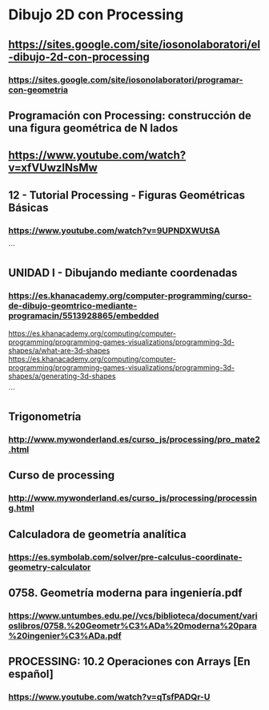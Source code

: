 # Dibujo 2D con Processing
## https://sites.google.com/site/iosonolaboratori/el-dibujo-2d-con-processing
### https://sites.google.com/site/iosonolaboratori/programar-con-geometria

## Programación con Processing: construcción de una figura geométrica de N lados
## https://www.youtube.com/watch?v=xfVUwzlNsMw

## 12 - Tutorial Processing - Figuras Geométricas Básicas
### https://www.youtube.com/watch?v=9UPNDXWUtSA 

´´´
## UNIDAD I - Dibujando mediante coordenadas
### https://es.khanacademy.org/computer-programming/curso-de-dibujo-geomtrico-mediante-programacin/5513928865/embedded

https://es.khanacademy.org/computing/computer-programming/programming-games-visualizations/programming-3d-shapes/a/what-are-3d-shapes
https://es.khanacademy.org/computing/computer-programming/programming-games-visualizations/programming-3d-shapes/a/generating-3d-shapes


´´´

## Trigonometría
### http://www.mywonderland.es/curso_js/processing/pro_mate2.html

## Curso de processing
### http://www.mywonderland.es/curso_js/processing/processing.html

## Calculadora de geometría analítica
### https://es.symbolab.com/solver/pre-calculus-coordinate-geometry-calculator

## 0758. Geometría moderna para ingeniería.pdf
### https://www.untumbes.edu.pe//vcs/biblioteca/document/varioslibros/0758.%20Geometr%C3%ADa%20moderna%20para%20ingenier%C3%ADa.pdf

## PROCESSING: 10.2 Operaciones con Arrays [En español]
### https://www.youtube.com/watch?v=qTsfPADQr-U

